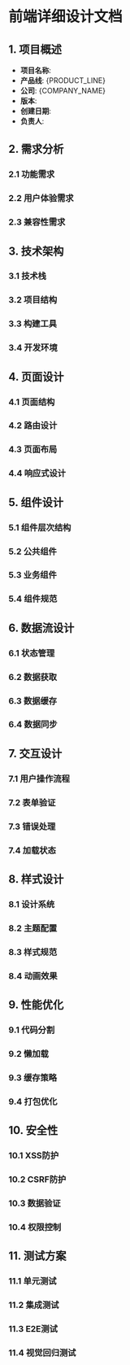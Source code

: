 # 前端详细设计文档

## 1. 项目概述
- **项目名称**: 
- **产品线**: {PRODUCT_LINE}
- **公司**: {COMPANY_NAME}
- **版本**: 
- **创建日期**: 
- **负责人**: 

## 2. 需求分析
### 2.1 功能需求
### 2.2 用户体验需求
### 2.3 兼容性需求

## 3. 技术架构
### 3.1 技术栈
### 3.2 项目结构
### 3.3 构建工具
### 3.4 开发环境

## 4. 页面设计
### 4.1 页面结构
### 4.2 路由设计
### 4.3 页面布局
### 4.4 响应式设计

## 5. 组件设计
### 5.1 组件层次结构
### 5.2 公共组件
### 5.3 业务组件
### 5.4 组件规范

## 6. 数据流设计
### 6.1 状态管理
### 6.2 数据获取
### 6.3 数据缓存
### 6.4 数据同步

## 7. 交互设计
### 7.1 用户操作流程
### 7.2 表单验证
### 7.3 错误处理
### 7.4 加载状态

## 8. 样式设计
### 8.1 设计系统
### 8.2 主题配置
### 8.3 样式规范
### 8.4 动画效果

## 9. 性能优化
### 9.1 代码分割
### 9.2 懒加载
### 9.3 缓存策略
### 9.4 打包优化

## 10. 安全性
### 10.1 XSS防护
### 10.2 CSRF防护
### 10.3 数据验证
### 10.4 权限控制

## 11. 测试方案
### 11.1 单元测试
### 11.2 集成测试
### 11.3 E2E测试
### 11.4 视觉回归测试

